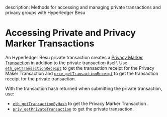 description: Methods for accessing and managing private transactions and privacy groups with Hyperledger Besu
<!--- END of page meta data -->

# Accessing Private and Privacy Marker Transactions 

An Hyperledger Besu private transaction creates a [Privacy Marker Transaction](../../Concepts/Privacy/Private-Transaction-Processing.md) in addition to the private transaction itself. 
Use [`eth_getTransactionReceipt`](../../Reference/API-Methods.md#eth_gettransactionreceipt) to 
get the transaction receipt for the Privacy Maker Transaction and [`priv_getTransactionReceipt`](../../Reference/API-Methods.md#priv_getTransactionReceipt) 
to get the transaction receipt for the private transaction. 

With the transaction hash returned when submitting the private transaction, use: 

* [`eth_getTransactionByHash`](../../Reference/API-Methods.md#eth_gettransactionbyhash) to 
get the Privacy Marker Transaction . 
* [`priv_getPrivateTransaction`](../../Reference/API-Methods.md#priv_getprivatetransaction) 
to get the private transaction. 
